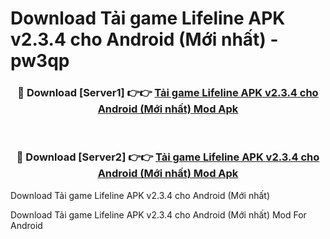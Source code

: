 # Download Tải game Lifeline APK v2.3.4 cho Android (Mới nhất) - pw3qp


<div align="center">
<h3>🔴 Download [Server1] 👉👉 <a href="https://apk-comot.site?title=Tải_game_Lifeline_APK_v2.3.4_cho_Android_(Mới_nhất)">Tải game Lifeline APK v2.3.4 cho Android (Mới nhất) Mod Apk</a></h3><br>
<h3>🔴 Download [Server2] 👉👉 <a href="https://apk-comot.site?title=Tải_game_Lifeline_APK_v2.3.4_cho_Android_(Mới_nhất)">Tải game Lifeline APK v2.3.4 cho Android (Mới nhất) Mod Apk</a></h3>
</div>



Download Tải game Lifeline APK v2.3.4 cho Android (Mới nhất) 

Download Tải game Lifeline APK v2.3.4 cho Android (Mới nhất) Mod For Android